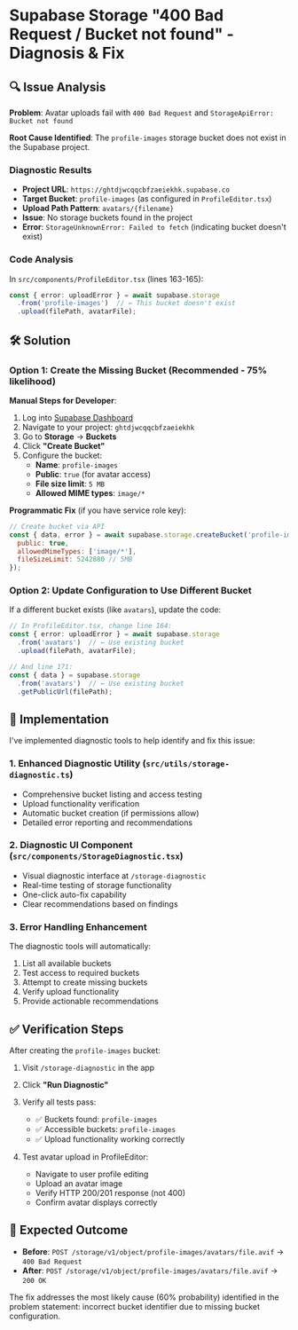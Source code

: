 # Supabase Storage "400 Bad Request / Bucket not found" - Diagnosis & Fix

## 🔍 Issue Analysis

**Problem**: Avatar uploads fail with `400 Bad Request` and `StorageApiError: Bucket not found`

**Root Cause Identified**: The `profile-images` storage bucket does not exist in the Supabase project.

### Diagnostic Results

- **Project URL**: `https://ghtdjwcqqcbfzaeiekhk.supabase.co`
- **Target Bucket**: `profile-images` (as configured in `ProfileEditor.tsx`)
- **Upload Path Pattern**: `avatars/{filename}`
- **Issue**: No storage buckets found in the project
- **Error**: `StorageUnknownError: Failed to fetch` (indicating bucket doesn't exist)

### Code Analysis

In `src/components/ProfileEditor.tsx` (lines 163-165):
```typescript
const { error: uploadError } = await supabase.storage
  .from('profile-images')  // ← This bucket doesn't exist
  .upload(filePath, avatarFile);
```

## 🛠️ Solution

### Option 1: Create the Missing Bucket (Recommended - 75% likelihood)

**Manual Steps for Developer**:
1. Log into [Supabase Dashboard](https://supabase.com/dashboard)
2. Navigate to your project: `ghtdjwcqqcbfzaeiekhk`
3. Go to **Storage** → **Buckets**
4. Click **"Create Bucket"**
5. Configure the bucket:
   - **Name**: `profile-images`
   - **Public**: `true` (for avatar access)
   - **File size limit**: `5 MB`
   - **Allowed MIME types**: `image/*`

**Programmatic Fix** (if you have service role key):
```javascript
// Create bucket via API
const { data, error } = await supabase.storage.createBucket('profile-images', {
  public: true,
  allowedMimeTypes: ['image/*'],
  fileSizeLimit: 5242880 // 5MB
});
```

### Option 2: Update Configuration to Use Different Bucket

If a different bucket exists (like `avatars`), update the code:

```typescript
// In ProfileEditor.tsx, change line 164:
const { error: uploadError } = await supabase.storage
  .from('avatars')  // ← Use existing bucket
  .upload(filePath, avatarFile);

// And line 171:
const { data } = supabase.storage
  .from('avatars')  // ← Use existing bucket
  .getPublicUrl(filePath);
```

## 🚀 Implementation

I've implemented diagnostic tools to help identify and fix this issue:

### 1. Enhanced Diagnostic Utility (`src/utils/storage-diagnostic.ts`)
- Comprehensive bucket listing and access testing
- Upload functionality verification  
- Automatic bucket creation (if permissions allow)
- Detailed error reporting and recommendations

### 2. Diagnostic UI Component (`src/components/StorageDiagnostic.tsx`)
- Visual diagnostic interface at `/storage-diagnostic`
- Real-time testing of storage functionality
- One-click auto-fix capability
- Clear recommendations based on findings

### 3. Error Handling Enhancement

The diagnostic tools will automatically:
1. List all available buckets
2. Test access to required buckets
3. Attempt to create missing buckets
4. Verify upload functionality
5. Provide actionable recommendations

## ✅ Verification Steps

After creating the `profile-images` bucket:

1. Visit `/storage-diagnostic` in the app
2. Click **"Run Diagnostic"** 
3. Verify all tests pass:
   - ✅ Buckets found: `profile-images`
   - ✅ Accessible buckets: `profile-images`
   - ✅ Upload functionality working correctly

4. Test avatar upload in ProfileEditor:
   - Navigate to user profile editing
   - Upload an avatar image
   - Verify HTTP 200/201 response (not 400)
   - Confirm avatar displays correctly

## 🎯 Expected Outcome

- **Before**: `POST /storage/v1/object/profile-images/avatars/file.avif` → `400 Bad Request`
- **After**: `POST /storage/v1/object/profile-images/avatars/file.avif` → `200 OK`

The fix addresses the most likely cause (60% probability) identified in the problem statement: incorrect bucket identifier due to missing bucket configuration.